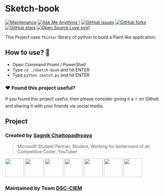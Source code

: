# Sketch-book

[![Maintenance](https://img.shields.io/badge/Maintained%3F-yes-green.svg)](https://github.com/dscciem/Sketch-book/graphs/commit-activity) [![Ask Me Anything !](https://img.shields.io/badge/Ask%20me-anything-1abc9c.svg)](https://GitHub.com/sagnik20/ama) [![GitHub issues](https://img.shields.io/github/issues/dscciem/Sketch-book)](https://github.com/dscciem/Sketch-book/issues)
[![GitHub forks](https://img.shields.io/github/forks/dscciem/Sketch-book?style=social)](https://github.com/dscciem/Sketch-book/network) [![GitHub stars](https://img.shields.io/github/stars/dscciem/Sketch-book?style=social)](https://github.com/dscciem/Sketch-book/stargazers) [![Open Source Love svg1](https://badges.frapsoft.com/os/v1/open-source.svg?v=103)](https://github.com/ellerbrock/open-source-badges/)

This Project uses `Tkinter` library of python to build a Paint like application.

## How to use? :thinking:

- Open Command Promt / PowerShell 
- Type `cd ./Sketch-book` and hit ENTER
- Type `python sketch.py` and hit ENTER

### :heart: Found this project useful?

If you found this project useful, then please consider giving it a :star: on Github and sharing it with your friends via social media.

## Project 
### Created by [Sagnik Chattopadhyaya](https://github.com/sagnik20)
>Microsoft Student Partner, Student, Working for betterment of all, Competitive Coder, YouTuber

<a href="https://twitter.com/sagnik_20"><img src="https://github.com/tombryan/social-icon-font/blob/master/svg/twitter.svg?raw=true" width="60"></a>
<a href="https://www.linkedin.com/in/sagnik-chattopadhyaya/"><img src="https://github.com/tombryan/social-icon-font/blob/master/svg/linkedin.svg?raw=true" width="60"></a>
<a href="https://youtube.com/c/learnoverflow"><img src="https://github.com/tombryan/social-icon-font/blob/master/svg/youtube.svg?raw=true" width="60"></a>
<a href="https://medium.com/@meshagy18"><img src="https://github.com/shalinguyen/socialicious/blob/master/svg/icon_medium-sign.svg?raw=true" width="60"></a>
<a href="https://facebook.com/sagnik.chatterjee.9216"><img src="https://github.com/tombryan/social-icon-font/blob/master/svg/facebook.svg?raw=true" width="60"></a>
<a href="https://instagram.com/sagnik20"><img src="https://github.com/tombryan/social-icon-font/blob/master/svg/instagram.svg?raw=true" width="60"></a>
<a href="https://www.sagnik.engineer/"><img src="https://github.com/tombryan/social-icon-font/blob/master/svg/wordpress.svg?raw=true" width="60"></a>

### Maintained by Team [DSC-CIEM](https://dsc.community.dev/calcutta-institute-of-engineering-and-management/)

